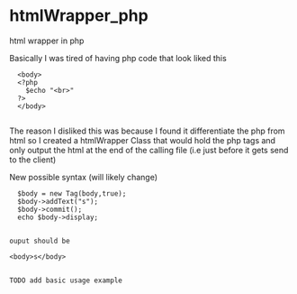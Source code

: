 # htmlWrapper_php
html wrapper in php 

Basically I was tired  of having php code that look liked this
  ~~~
    <body>
    <?php
      $echo "<br>"
    ?>
    </body>
    
   ~~~

The reason I disliked this was because I found it differentiate the php from html so I created a htmlWrapper Class that would hold the php tags and only output the html at the end of the calling file (i.e just before it gets send to the client)

New possible syntax (will likely change)

  ~~~
    $body = new Tag(body,true);
    $body->addText("s");
    $body->commit();
    echo $body->display;
    
  
   ~~~

	ouput should be
	
    <body>s</body>
    
   ~~~
   
TODO add basic usage example
